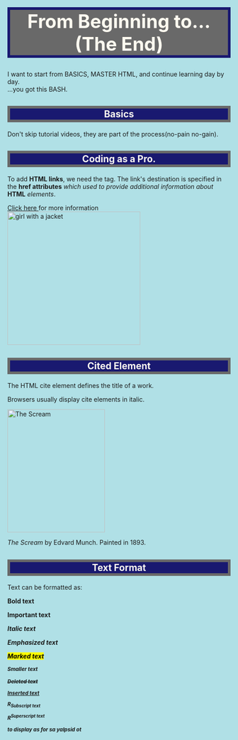 <!DOCTYPE html>
<html style="background-color:powderblue;" lang="en">
 <head>
  <title>My Journey to HTML</title>
 </head>

   <h1 style="border: 6px solid MidnightBlue; background-color:DimGrey; color:FloralWhite; font-size:300%; text-align:center"> From Beginning to... (The End)</h1>
   <p>I want to start from BASICS, MASTER HTML, and continue learning day by day.<br>...you got this BASH.</p>
   <h2 style="border: 6px solid DimGrey; text-align:center; color:FloralWhite; background-color:MidnightBlue;"> Basics</h2>
   <p>Don't skip tutorial videos, they are part of the process(no-pain no-gain).</p>
   <h2 style="border: 6px solid DimGrey;text-align:center; color:FloralWhite; background-color:MidnightBlue;"> Coding as a Pro.</h2>
   <p> To add <b>HTML links</b>, we need the <a> tag. The link's destination is specified in the <b>href attributes</b> <i>which used to  provide additional information about</i> <b>HTML</b> <i>elements</i>.</p>
   <a title="to mail us"; href="atbu.safrecords.com"> Click here </a><l>for more information</l>
   <br> <img src="img_girl.jpg" alt="girl with a jacket" width="300" height="300">
   <h2 style="border: 6px solid DimGrey; text-align:center; color:FloralWhite; background-color:MidnightBlue;"> Cited Element</h2>
   <p>The HTML cite element defines the title of a work.</p>
   <p>Browsers usually display cite elements in italic.</p>
   <img src="img_the_scream.jpg" width="220" height="277" alt="The Scream">
   <p><cite>The Scream</cite> by Edvard Munch. Painted in 1893.</p>
   <h2 style="border: 6px solid DimGrey; text-align:center; color:FloralWhite; background-color:MidnightBlue;"> Text Format</h2>
   <p>Text can be formatted as:</p>
   <p><b>Bold text</b> </P>
   <p><strong>Important text </p>
   <p><i>Italic text</p>
   <p><em>Emphasized text</p>
   <p><mark>Marked text</p>
   <p><small>Smaller text</p>
   <p><del>Deleted text</p>
   <p><ins>Inserted text</p>
   <p>R<sub>Subscript text</p>
   <p>R<sup>Superscript text</p>
   <bdo dir="rtl"> to display as rof sa yalpsid ot</bdo>  
   



</body>
</html>
